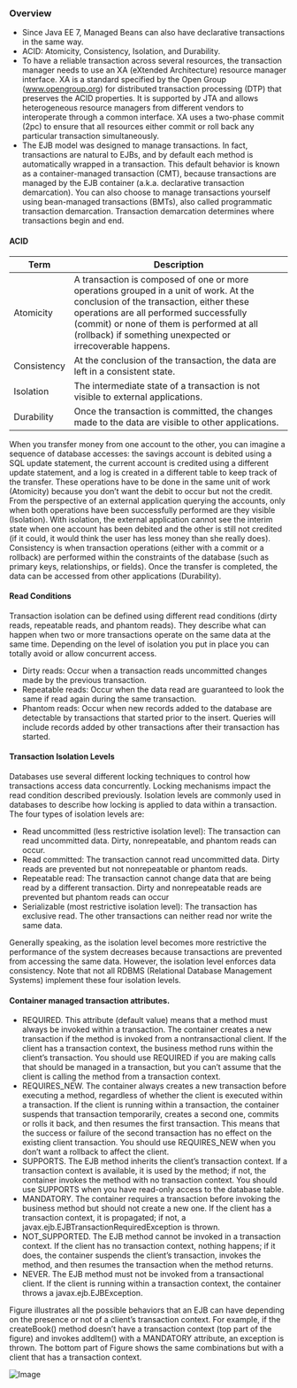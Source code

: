 ### Overview
* Since Java EE 7, Managed Beans can also have declarative transactions in the same way.
* ACID: Atomicity, Consistency, Isolation, and Durability.
* To have a reliable transaction across several resources, the transaction manager needs to use an XA (eXtended
Architecture) resource manager interface. XA is a standard specified by the Open Group (www.opengroup.org)
for distributed transaction processing (DTP) that preserves the ACID properties. It is supported by JTA and allows
heterogeneous resource managers from different vendors to interoperate through a common interface. XA uses
a two-phase commit (2pc) to ensure that all resources either commit or roll back any particular transaction
simultaneously.
* The EJB model was designed to manage transactions. In fact, transactions are natural to
EJBs, and by default each method is automatically wrapped in a transaction. This default behavior is known as a
container-managed transaction (CMT), because transactions are managed by the EJB container (a.k.a. declarative
transaction demarcation). You can also choose to manage transactions yourself using bean-managed transactions
(BMTs), also called programmatic transaction demarcation. Transaction demarcation determines where transactions
begin and end.


#### ACID
| Term |Description |
| ----- | ------ |
| Atomicity  | A transaction is composed of one or more operations grouped in a unit of work. At the conclusion of the transaction, either these operations are all performed successfully (commit) or none of them is performed at all (rollback) if something unexpected or irrecoverable happens.  |
| Consistency  | At the conclusion of the transaction, the data are left in a consistent state. |
| Isolation | The intermediate state of a transaction is not visible to external applications. |
| Durability | Once the transaction is committed, the changes made to the data are visible to other applications.|

When you transfer money from one account to the other, you can imagine a sequence of database accesses: the
savings account is debited using a SQL update statement, the current account is credited using a different update
statement, and a log is created in a different table to keep track of the transfer. These operations have to be done in
the same unit of work (Atomicity) because you don’t want the debit to occur but not the credit. From the perspective
of an external application querying the accounts, only when both operations have been successfully performed are
they visible (Isolation). With isolation, the external application cannot see the interim state when one account has
been debited and the other is still not credited (if it could, it would think the user has less money than she really does).
Consistency is when transaction operations (either with a commit or a rollback) are performed within the constraints
of the database (such as primary keys, relationships, or fields). Once the transfer is completed, the data can be
accessed from other applications (Durability).

#### Read Conditions
Transaction isolation can be defined using different read conditions (dirty reads, repeatable reads, and phantom
reads). They describe what can happen when two or more transactions operate on the same data at the same time.
Depending on the level of isolation you put in place you can totally avoid or allow concurrent access.
* Dirty reads: Occur when a transaction reads uncommitted changes made by the previous transaction.
* Repeatable reads: Occur when the data read are guaranteed to look the same if read again during the same transaction.
* Phantom reads: Occur when new records added to the database are detectable by transactions that started prior to the insert. Queries will include records added by other transactions after their transaction has started.

#### Transaction Isolation Levels
Databases use several different locking techniques to control how transactions access data concurrently. Locking
mechanisms impact the read condition described previously. Isolation levels are commonly used in databases to
describe how locking is applied to data within a transaction. The four types of isolation levels are:
* Read uncommitted (less restrictive isolation level): The transaction can read uncommitted data. Dirty, nonrepeatable, and phantom reads can occur.
* Read committed: The transaction cannot read uncommitted data. Dirty reads are prevented but not nonrepeatable or phantom reads.
* Repeatable read: The transaction cannot change data that are being read by a different transaction. Dirty and nonrepeatable reads are prevented but phantom reads can occur
* Serializable (most restrictive isolation level): The transaction has exclusive read. The other transactions can neither read nor write the same data.

Generally speaking, as the isolation level becomes more restrictive the performance of the system decreases because
transactions are prevented from accessing the same data. However, the isolation level enforces data consistency. Note that not all RDBMS (Relational Database Management Systems) implement these four isolation levels.

#### Container managed transaction attributes.
* REQUIRED. This attribute (default value) means that a method must always be invoked within a transaction. The container creates a new transaction if the method is invoked from a nontransactional client. If the client has a transaction context, the business method runs within the client’s transaction. You should use REQUIRED if you are making calls that should be managed in a transaction, but you can’t assume that the client is calling the method from a transaction context.
* REQUIRES_NEW. The container always creates a new transaction before executing a method, regardless of whether the client is executed within a transaction. If the client is running within a transaction, the container suspends that transaction temporarily, creates a second one, commits or rolls it back, and then resumes the first transaction. This means that the success or failure of the second transaction has no effect on the existing client transaction. You should use REQUIRES_NEW when you don’t want a rollback to affect the client.
* SUPPORTS. The EJB method inherits the client’s transaction context. If a transaction context is available, it is used by the method; if not, the container invokes the method with no transaction context. You should use SUPPORTS when you have read-only access to the database table.
* MANDATORY. The container requires a transaction before invoking the business method but should not create a new one. If the client has a transaction context, it is propagated; if not, a javax.ejb.EJBTransactionRequiredException is thrown.
* NOT_SUPPORTED. The EJB method cannot be invoked in a transaction context. If the client has no transaction
context, nothing happens; if it does, the container suspends the client’s transaction, invokes
the method, and then resumes the transaction when the method returns.
* NEVER. The EJB method must not be invoked from a transactional client. If the client is running within a transaction context, the container throws a javax.ejb.EJBException.

Figure illustrates all the possible behaviors that an EJB can have depending on the presence or not of a
client’s transaction context. For example, if the createBook() method doesn’t have a transaction context (top part of the figure) and invokes addItem() with a MANDATORY attribute, an exception is thrown. The bottom part of Figure 
shows the same combinations but with a client that has a transaction context.

![Image](../../../Images/Transactions_1.PNG)
